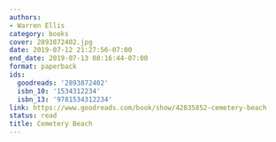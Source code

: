 ```yaml
---
authors:
- Warren Ellis
category: books
cover: 2893872402.jpg
date: 2019-07-12 21:27:56-07:00
end_date: 2019-07-13 08:16:44-07:00
format: paperback
ids:
  goodreads: '2893872402'
  isbn_10: '1534312234'
  isbn_13: '9781534312234'
link: https://www.goodreads.com/book/show/42835852-cemetery-beach
status: read
title: Cemetery Beach
---
```


